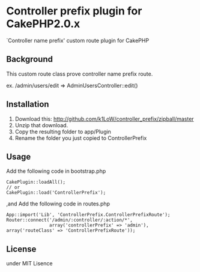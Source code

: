 # Controller prefix plugin for CakePHP2.0.x #

`Controller name prefix' custom route plugin for CakePHP

## Background ##

This custom route class prove controller name prefix route.

ex. /admin/users/edit => AdminUsersController::edit()

## Installation ##

1. Download this: http://github.com/k1LoW/controller_prefix/zipball/master
2. Unzip that download.
3. Copy the resulting folder to app/Plugin
4. Rename the folder you just copied to ControllerPrefix

## Usage ##

Add the following code in bootstrap.php

    CakePlugin::loadAll();
    // or
    CakePlugin::load('ControllerPrefix');


,and Add the following code in routes.php

    App::import('Lib', 'ControllerPrefix.ControllerPrefixRoute');
    Router::connect('/admin/:controller/:action/*',
                    array('controllerPrefix' => 'admin'), array('routeClass' => 'ControllerPrefixRoute'));

## License ##

under MIT Lisence